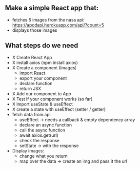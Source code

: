 ## Make a simple React app that:

- fetches 5 images from the nasa api:
  https://apodapi.herokuapp.com/api/?count=5
- displays those images

## What steps do we need

- X Create React App
- X install axios (npm install axios)
- X Create a component (Images)
  - import React
  - export your component
  - declare function
  - return JSX
- X Add our component to App
- X Test if your component works (so far)
- X Import useState & useEffect
- X create a state with useEffect (setter / getter)
- fetch data from api
  - useEffect -> needs a callback & empty dependency array
  - declare an async function
  - call the async function
  - await axios.get(url)
  - check the response
  - setState -> with the response
- Display images:
  - change what you return
  - map over the data -> create an img and pass it the url
